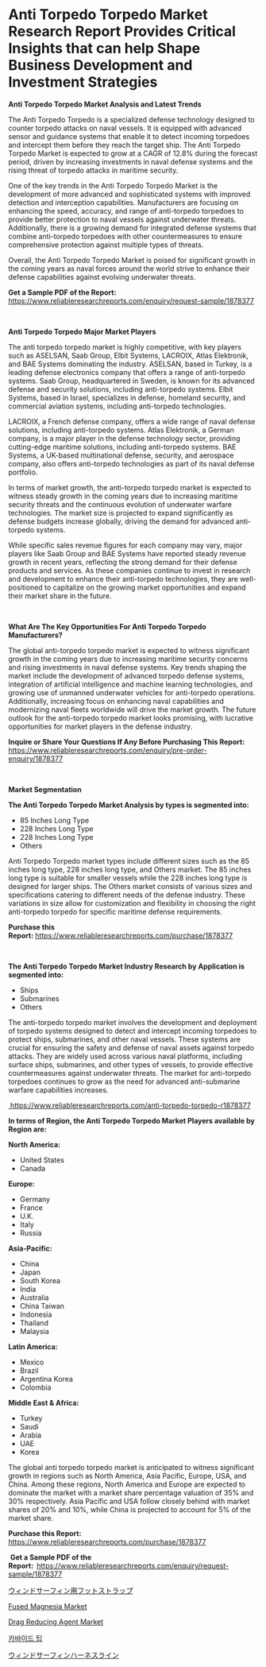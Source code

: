 <p><h1>Anti Torpedo Torpedo Market Research Report Provides Critical Insights that can help Shape Business Development and Investment Strategies</h1></p><p><strong>Anti Torpedo Torpedo Market Analysis and Latest Trends</strong></p>
<p><p>The Anti Torpedo Torpedo is a specialized defense technology designed to counter torpedo attacks on naval vessels. It is equipped with advanced sensor and guidance systems that enable it to detect incoming torpedoes and intercept them before they reach the target ship. The Anti Torpedo Torpedo Market is expected to grow at a CAGR of 12.8% during the forecast period, driven by increasing investments in naval defense systems and the rising threat of torpedo attacks in maritime security.</p><p>One of the key trends in the Anti Torpedo Torpedo Market is the development of more advanced and sophisticated systems with improved detection and interception capabilities. Manufacturers are focusing on enhancing the speed, accuracy, and range of anti-torpedo torpedoes to provide better protection to naval vessels against underwater threats. Additionally, there is a growing demand for integrated defense systems that combine anti-torpedo torpedoes with other countermeasures to ensure comprehensive protection against multiple types of threats.</p><p>Overall, the Anti Torpedo Torpedo Market is poised for significant growth in the coming years as naval forces around the world strive to enhance their defense capabilities against evolving underwater threats.</p></p>
<p><strong>Get a Sample PDF of the Report:&nbsp;</strong> <a href="https://www.reliableresearchreports.com/enquiry/request-sample/1878377">https://www.reliableresearchreports.com/enquiry/request-sample/1878377</a></p>
<p>&nbsp;</p>
<p><strong>Anti Torpedo Torpedo Major Market Players</strong></p>
<p><p>The anti torpedo torpedo market is highly competitive, with key players such as ASELSAN, Saab Group, Elbit Systems, LACROIX, Atlas Elektronik, and BAE Systems dominating the industry. ASELSAN, based in Turkey, is a leading defense electronics company that offers a range of anti-torpedo systems. Saab Group, headquartered in Sweden, is known for its advanced defense and security solutions, including anti-torpedo systems. Elbit Systems, based in Israel, specializes in defense, homeland security, and commercial aviation systems, including anti-torpedo technologies.</p><p>LACROIX, a French defense company, offers a wide range of naval defense solutions, including anti-torpedo systems. Atlas Elektronik, a German company, is a major player in the defense technology sector, providing cutting-edge maritime solutions, including anti-torpedo systems. BAE Systems, a UK-based multinational defense, security, and aerospace company, also offers anti-torpedo technologies as part of its naval defense portfolio.</p><p>In terms of market growth, the anti-torpedo torpedo market is expected to witness steady growth in the coming years due to increasing maritime security threats and the continuous evolution of underwater warfare technologies. The market size is projected to expand significantly as defense budgets increase globally, driving the demand for advanced anti-torpedo systems.</p><p>While specific sales revenue figures for each company may vary, major players like Saab Group and BAE Systems have reported steady revenue growth in recent years, reflecting the strong demand for their defense products and services. As these companies continue to invest in research and development to enhance their anti-torpedo technologies, they are well-positioned to capitalize on the growing market opportunities and expand their market share in the future.</p></p>
<p>&nbsp;</p>
<p><strong>What Are The Key Opportunities For Anti Torpedo Torpedo Manufacturers?</strong></p>
<p><p>The global anti-torpedo torpedo market is expected to witness significant growth in the coming years due to increasing maritime security concerns and rising investments in naval defense systems. Key trends shaping the market include the development of advanced torpedo defense systems, integration of artificial intelligence and machine learning technologies, and growing use of unmanned underwater vehicles for anti-torpedo operations. Additionally, increasing focus on enhancing naval capabilities and modernizing naval fleets worldwide will drive the market growth. The future outlook for the anti-torpedo torpedo market looks promising, with lucrative opportunities for market players in the defense industry.</p></p>
<p><strong>Inquire or Share Your Questions If Any Before Purchasing This Report:</strong> <a href="https://www.reliableresearchreports.com/enquiry/pre-order-enquiry/1878377">https://www.reliableresearchreports.com/enquiry/pre-order-enquiry/1878377</a></p>
<p>&nbsp;</p>
<p><strong>Market Segmentation</strong></p>
<p><strong>The Anti Torpedo Torpedo Market Analysis by types is segmented into:</strong></p>
<p><ul><li>85 Inches Long Type</li><li>228 Inches Long Type</li><li>228 Inches Long Type</li><li>Others</li></ul></p>
<p><p>Anti Torpedo Torpedo market types include different sizes such as the 85 inches long type, 228 inches long type, and Others market. The 85 inches long type is suitable for smaller vessels while the 228 inches long type is designed for larger ships. The Others market consists of various sizes and specifications catering to different needs of the defense industry. These variations in size allow for customization and flexibility in choosing the right anti-torpedo torpedo for specific maritime defense requirements.</p></p>
<p><strong>Purchase this Report:&nbsp;</strong><a href="https://www.reliableresearchreports.com/purchase/1878377">https://www.reliableresearchreports.com/purchase/1878377</a></p>
<p>&nbsp;</p>
<p><strong>The Anti Torpedo Torpedo Market Industry Research by Application is segmented into:</strong></p>
<p><ul><li>Ships</li><li>Submarines</li><li>Others</li></ul></p>
<p><p>The anti-torpedo torpedo market involves the development and deployment of torpedo systems designed to detect and intercept incoming torpedoes to protect ships, submarines, and other naval vessels. These systems are crucial for ensuring the safety and defense of naval assets against torpedo attacks. They are widely used across various naval platforms, including surface ships, submarines, and other types of vessels, to provide effective countermeasures against underwater threats. The market for anti-torpedo torpedoes continues to grow as the need for advanced anti-submarine warfare capabilities increases.</p></p>
<p><a href="https://www.reliableresearchreports.com/anti-torpedo-torpedo-r1878377">&nbsp;https://www.reliableresearchreports.com/anti-torpedo-torpedo-r1878377</a></p>
<p><strong>In terms of Region, the Anti Torpedo Torpedo Market Players available by Region are:</strong></p>
<p>
    <p> <strong> North America: </strong>
        <ul>
            <li>United States</li>
            <li>Canada</li>
        </ul>
        </p> 
    <p> <strong> Europe: </strong>
        <ul>
            <li>Germany</li>
            <li>France</li>
            <li>U.K.</li>
            <li>Italy</li>
            <li>Russia</li>
        </ul>
        </p> 
    <p> <strong> Asia-Pacific: </strong>
        <ul>
            <li>China</li>
            <li>Japan</li>
            <li>South Korea</li>
            <li>India</li>
            <li>Australia</li>
            <li>China Taiwan</li>
            <li>Indonesia</li>
            <li>Thailand</li>
            <li>Malaysia</li>
        </ul>
        </p> 
    <p> <strong> Latin America: </strong>
        <ul>
            <li>Mexico</li>
            <li>Brazil</li>
            <li>Argentina Korea</li>
            <li>Colombia</li>
        </ul>
        </p> 
    <p> <strong> Middle East & Africa: </strong>
        <ul>
            <li>Turkey</li>
            <li>Saudi</li>
            <li>Arabia</li>
            <li>UAE</li>
            <li>Korea</li>
        </ul>
    </p>
    </p>
<p><p>The global anti torpedo torpedo market is anticipated to witness significant growth in regions such as North America, Asia Pacific, Europe, USA, and China. Among these regions, North America and Europe are expected to dominate the market with a market share percentage valuation of 35% and 30% respectively. Asia Pacific and USA follow closely behind with market shares of 20% and 10%, while China is projected to account for 5% of the market share.</p></p>
<p><strong>Purchase this Report: </strong><a href="https://www.reliableresearchreports.com/purchase/1878377">https://www.reliableresearchreports.com/purchase/1878377</a></p>
<p>&nbsp;<strong>Get a Sample PDF of the Report:&nbsp;&nbsp;</strong><a href="https://www.reliableresearchreports.com/enquiry/request-sample/1878377">https://www.reliableresearchreports.com/enquiry/request-sample/1878377</a></p>
<p><strong></strong></p>
<p><p><a href="https://github.com/ppmazlotr77499/Market-Research-Report-List-1/blob/main/485055532875.md">ウィンドサーフィン用フットストラップ</a></p><p><a href="https://issuu.com/reportprime-2/docs/fused-magnesia-market-size-2030.pptx">Fused Magnesia Market</a></p><p><a href="https://issuu.com/reportprime-2/docs/drag-reducing-agent-market-size-2030.pptx">Drag Reducing Agent Market</a></p><p><a href="https://github.com/royErdmtyan906778/Market-Research-Report-List-1/blob/main/798424130063.md">카바이드 팁</a></p><p><a href="https://github.com/joaejkdzgyljvo6/Market-Research-Report-List-1/blob/main/799975332876.md">ウィンドサーフィンハーネスライン</a></p></p>